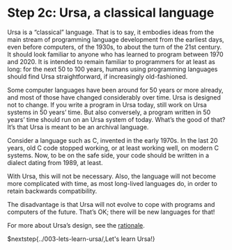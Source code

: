 # Step 2c: Ursa, a classical language

Ursa is a “classical” language. That is to say, it embodies ideas from the main stream of programming language development from the earliest days, even before computers, of the 1930s, to about the turn of the 21st century. It should look familiar to anyone who has learned to program between 1970 and 2020. It is intended to remain familiar to programmers for at least as long: for the next 50 to 100 years, humans using programming languages should find Ursa straightforward, if increasingly old-fashioned.

Some computer languages have been around for 50 years or more already, and most of those have changed considerably over time. Ursa is designed not to change. If you write a program in Ursa today, still work on Ursa systems in 50 years’ time. But also conversely, a program written in 50 years’ time should run on an Ursa system of today. What’s the good of that? It’s that Ursa is meant to be an archival language.

Consider a language such as C, invented in the early 1970s. In the last 20 years, old C code stopped working, or at least working well, on modern C systems. Now, to be on the safe side, your code should be written in a dialect dating from 1989, at least.

With Ursa, this will not be necessary. Also, the language will not become more complicated with time, as most long-lived languages do, in order to retain backwards compatibility.

The disadvantage is that Ursa will not evolve to cope with programs and computers of the future. That’s OK; there will be new languages for that!

For more about Ursa’s design, see the [rationale](../../rationale.md).

$nextstep{../003-lets-learn-ursa/,Let's learn Ursa!}
